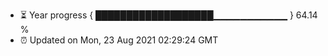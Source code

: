 - ⏳ Year progress { ███████████████████▁▁▁▁▁▁▁▁▁▁▁ } 64.14 %
- ⏰ Updated on Mon, 23 Aug 2021 02:29:24 GMT

